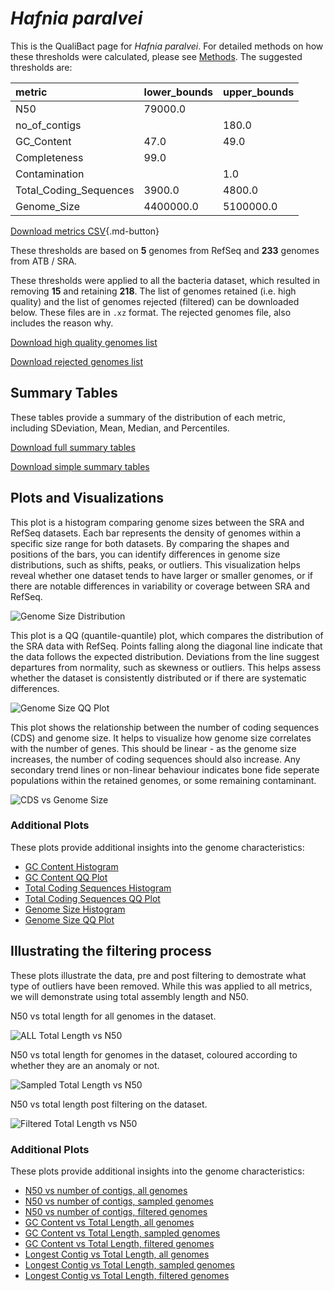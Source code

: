 # *Hafnia paralvei*

This is the QualiBact page for *Hafnia paralvei*. For detailed methods on how these thresholds were calculated, please see [Methods](../../methods.md).
The suggested thresholds are: 

| metric                 | lower_bounds   | upper_bounds   |
|:-----------------------|:---------------|:---------------|
| N50                    | 79000.0        |                |
| no_of_contigs          |                | 180.0          |
| GC_Content             | 47.0           | 49.0           |
| Completeness           | 99.0           |                |
| Contamination          |                | 1.0            |
| Total_Coding_Sequences | 3900.0         | 4800.0         |
| Genome_Size            | 4400000.0      | 5100000.0      |

[Download metrics CSV](Hafnia_paralvei_metrics.csv){.md-button}


These thresholds are based on **5** genomes from RefSeq and **233** genomes from ATB / SRA.

These thresholds were applied to all the bacteria dataset, which resulted in removing **15** and retaining **218**.
The list of genomes retained (i.e. high quality) and the list of genomes rejected (filtered) can be downloaded below. These files are in `.xz` format. The rejected genomes file, also includes the reason why.

[Download high quality genomes list](Hafnia_paralvei_high_quality_genomes.csv.xz)


[Download rejected genomes list](Hafnia_paralvei_filtered_out_genomes.csv.xz)



## Summary Tables
These tables provide a summary of the distribution of each metric, including SDeviation, Mean, Median, and Percentiles.

[Download full summary tables](summary.csv)

[Download simple summary tables](selected_summary.csv)

## Plots and Visualizations

This plot is a histogram comparing genome sizes between the SRA and RefSeq datasets. Each bar represents the density of genomes within a specific size range for both datasets. By comparing the shapes and positions of the bars, you can identify differences in genome size distributions, such as shifts, peaks, or outliers. This visualization helps reveal whether one dataset tends to have larger or smaller genomes, or if there are notable differences in variability or coverage between SRA and RefSeq.

![Genome Size Distribution](Genome_Size_refseq_histogram_kde.png)

This plot is a QQ (quantile-quantile) plot, which compares the distribution of the SRA data with RefSeq. Points falling along the diagonal line indicate that the data follows the expected distribution. Deviations from the line suggest departures from normality, such as skewness or outliers. This helps assess whether the dataset is consistently distributed or if there are systematic differences.

![Genome Size QQ Plot](Genome_Size_refseq_qqplot.png)

This plot shows the relationship between the number of coding sequences (CDS) and genome size. It helps to visualize how genome size correlates with the number of genes. This should be linear - as the genome size increases, the number of coding sequences should also increase. Any secondary trend lines or non-linear behaviour indicates bone fide seperate populations within the retained genomes, or some remaining contaminant. 

![CDS vs Genome Size](Hafnia_paralvei_CDS_vs_Genome_Size.png)

### Additional Plots

These plots provide additional insights into the genome characteristics:

- [GC Content Histogram](GC_Content_refseq_histogram_kde.png)
- [GC Content QQ Plot](GC_Content_refseq_qqplot.png)
- [Total Coding Sequences Histogram](Total_Coding_Sequences_refseq_histogram_kde.png)
- [Total Coding Sequences QQ Plot](Total_Coding_Sequences_refseq_qqplot.png)
- [Genome Size Histogram](Genome_Size_refseq_histogram_kde.png)
- [Genome Size QQ Plot](Genome_Size_refseq_qqplot.png)
## Illustrating the filtering process
These plots illustrate the data, pre and post filtering to demostrate what type of outliers have been removed. While this was applied to all metrics, we will demonstrate using total assembly length and N50.

N50 vs total length for all genomes in the dataset.

![ALL Total Length vs N50](Hafnia_paralvei_all_total_length_N50.png)

N50 vs total length for genomes in the dataset, coloured according to whether they are an anomaly or not.

![Sampled Total Length vs N50](Hafnia_paralvei_sample_total_length_N50.png)

N50 vs total length post filtering on the dataset.

![Filtered Total Length vs N50](Hafnia_paralvei_filt_total_length_N50.png)

### Additional Plots

These plots provide additional insights into the genome characteristics:

- [N50 vs number of contigs, all genomes](Hafnia_paralvei_all_N50_number.png)
- [N50 vs number of contigs, sampled genomes](Hafnia_paralvei_sample_N50_number.png)
- [N50 vs number of contigs, filtered genomes](Hafnia_paralvei_filt_N50_number.png)
- [GC Content vs Total Length, all genomes](Hafnia_paralvei_all_total_length_GC_Content.png)
- [GC Content vs Total Length, sampled genomes](Hafnia_paralvei_sample_total_length_GC_Content.png)
- [GC Content vs Total Length, filtered genomes](Hafnia_paralvei_filt_total_length_GC_Content.png)
- [Longest Contig vs Total Length, all genomes](Hafnia_paralvei_all_total_length_longest.png)
- [Longest Contig vs Total Length, sampled genomes](Hafnia_paralvei_sample_total_length_longest.png)
- [Longest Contig vs Total Length, filtered genomes](Hafnia_paralvei_filt_total_length_longest.png)
